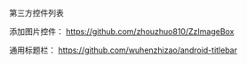 第三方控件列表

添加图片控件：
https://github.com/zhouzhuo810/ZzImageBox

通用标题栏：
https://github.com/wuhenzhizao/android-titlebar